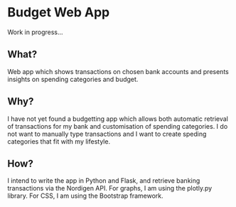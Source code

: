 # Budget Web App
Work in progress...

## What?
Web app which shows transactions on chosen bank accounts and presents insights
on spending categories and budget.

## Why?
I have not yet found a budgetting app which allows both automatic retrieval of 
transactions for my bank and customisation of spending categories. I do not want
to manually type transactions and I want to create speding categories that fit 
with my lifestyle.  

## How?
I intend to write the app in Python and Flask, and retrieve banking transactions
via the Nordigen API. For graphs, I am using the plotly.py library. For CSS, I 
am using the Bootstrap framework.

